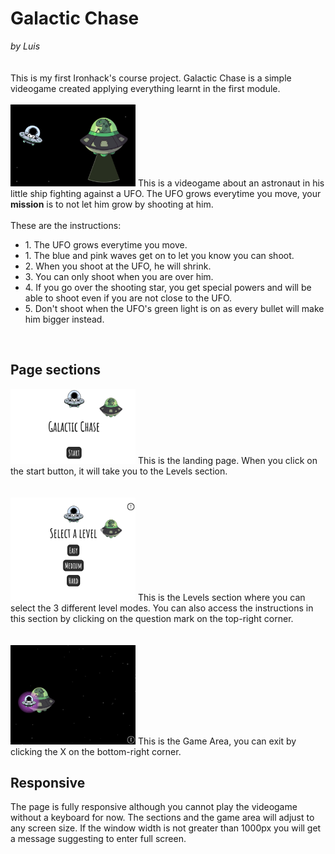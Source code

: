 <h1>Galactic Chase</h1>
<i>by Luis</i>

<br>
<br>
<br>
This is my first Ironhack's course project. Galactic Chase is a simple videogame created applying everything learnt in the first module.
<br>
<br>
<img id="greenLight" src="./images/greenLight.png" width="200px">
This is a videogame about an astronaut in his little ship fighting against a UFO. The UFO grows everytime you move, your <b>mission</b> is to not let him grow by shooting at him.
<br>
<br>
These are the instructions:
<ul>
<li>1. The UFO grows everytime you move.</li>
<li>1. The blue and pink waves get on to let you know you can shoot.</li>
<li>2. When you shoot at the UFO, he will shrink.</li>
<li>3. You can only shoot when you are over him.</li>
<li>4. If you go over the shooting star, you get special powers and will be able to shoot even if you are not close to the UFO.</li>
<li>5. Don't shoot when the UFO's green light is on as every bullet will make him bigger instead.</li>
</ul>
<br>
<h2>Page sections</h2>
<img id="greenLight" src="./images/start.png" width="200px">
This is the landing page. When you click on the start button, it will take you to the Levels section.
<br>
<br>
<br>
<img id="greenLight" src="./images/levelSection.png" width="200px">
This is the Levels section where you can select the 3 different level modes. You can also access the instructions in this section by clicking on the question mark on the top-right corner.
<br>
<br>
<br>
<img id="greenLight" src="./images/areaSection.png" width="200px">
This is the Game Area, you can exit by clicking the X on the bottom-right corner.
<br>
<h2>Responsive</h2>
The page is fully responsive although you cannot play the videogame without a keyboard for now. The sections and the game area will adjust to any screen size. If the window width is not greater than 1000px you will get a message suggesting to enter full screen.
